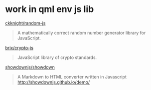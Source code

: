 # work in qml env js lib

[ckknight/random-js](https://github.com/ckknight/random-js)

> A mathematically correct random number generator library for JavaScript.

[brix/crypto-js](https://github.com/brix/crypto-js)

> JavaScript library of crypto standards.

[showdownjs/showdown](https://github.com/showdownjs/showdown)

> A Markdown to HTML converter written in Javascript http://showdownjs.github.io/demo/
